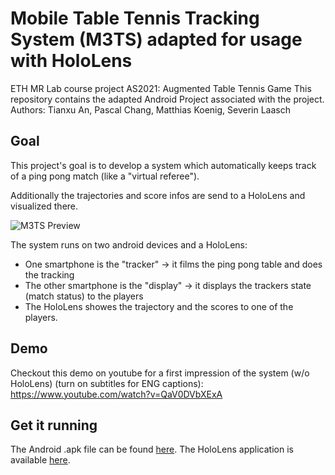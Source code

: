 # Mobile Table Tennis Tracking System (M3TS) adapted for usage with HoloLens
ETH MR Lab course project AS2021: Augmented Table Tennis Game
This repository contains the adapted Android Project associated with the project. 
Authors: Tianxu An, Pascal Chang, Matthias Koenig, Severin Laasch

## Goal
This project's goal is to develop a system which automatically keeps track of a ping pong match (like a "virtual referee").

Additionally the trajectories and score infos are send to a HoloLens and visualized there.

![M3TS Preview](./readme_content/m3ts_preview.gif)

The system runs on two android devices and a HoloLens:

- One smartphone is the "tracker" -> it films the ping pong table and does the tracking
- The other smartphone is the "display" -> it displays the trackers state (match status) to the players
- The HoloLens showes the trajectory and the scores to one of the players.

## Demo
Checkout this demo on youtube for a first impression of the system (w/o HoloLens) (turn on subtitles for ENG captions):
https://www.youtube.com/watch?v=QaV0DVbXExA

## Get it running
The Android .apk file can be found [here](app/release/app-release.apk).
The HoloLens application is available [here](https://github.com/pchangmaths0327/MRTableTennis-HoloLens).
